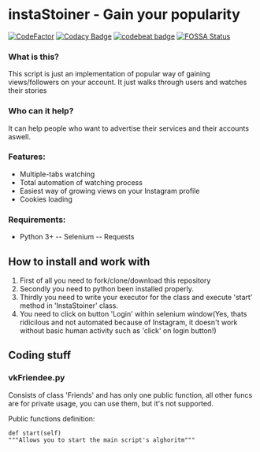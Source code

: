 # instaStoiner - Gain your popularity
[![CodeFactor](https://www.codefactor.io/repository/github/ractyfree/instastoiner/badge/master)](https://www.codefactor.io/repository/github/ractyfree/instastoiner/overview/master)
[![Codacy Badge](https://api.codacy.com/project/badge/Grade/bb4cfc60490e4ee6bd4d9981ed4c4c50)](https://www.codacy.com/manual/ractyfree/instaStoiner?utm_source=github.com&amp;utm_medium=referral&amp;utm_content=ractyfree/instaStoiner&amp;utm_campaign=Badge_Grade)
[![codebeat badge](https://codebeat.co/badges/010631e2-8644-4027-88bd-4e2da4f96ac2)](https://codebeat.co/projects/github-com-ractyfree-instastoiner-master)
[![FOSSA Status](https://app.fossa.com/api/projects/git%2Bgithub.com%2Fractyfree%2FinstaStoiner.svg?type=shield)](https://app.fossa.com/projects/git%2Bgithub.com%2Fractyfree%2FinstaStoiner?ref=badge_shield)

### What is this?
This script is just an implementation of popular way of gaining views/followers on your account. It just walks through users and watches their stories

### Who can it help?
It can help people who want to advertise their services and their accounts aswell.

### Features:
- Multiple-tabs watching
- Total automation of watching process
- Easiest way of growing views on your Instagram profile
- Cookies loading

### Requirements:
- Python 3+
-- Selenium
-- Requests

## How to install and work with
1. First of all you need to fork/clone/download this repository
2.  Secondly you need to python been installed properly.
3.  Thirdly you need to write your executor for the class and execute 'start' method in 'InstaStoiner' class.
4. You need to click on button 'Login' within selenium window(Yes, thats ridicilous and not automated because of Instagram, it doesn't work without basic human activity such as 'click' on login button!)


## Coding stuff
### vkFriendee.py
Consists of class 'Friends' and has only one public function, all other funcs are for private usage, you can use them, but it's not supported.

Public functions definition:

	def start(self)
	"""Allows you to start the main script's alghoritm"""
